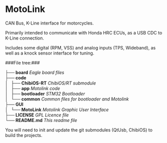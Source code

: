 MotoLink
===================

CAN Bus, K-Line interface for motorcycles.

Primarily intended to communicate with Honda HRC ECUs, as a USB CDC to K-Line connection.

Includes some digital (RPM, VSS) and analog inputs (TPS, Wideband), as well as a knock sensor interface for tuning.

###File tree:###

**├── board**  *Eagle board files*  
**├── code**  
**│   ├── ChibiOS-RT**  *ChibiOS/RT submodule*  
**│   ├── app**  *Motolink code*  
**│   ├── bootloader**  *STM32 Bootloader*  
**│   └── common**  *Common files for bootloader and Motolink*  
**├── GUI**  
**│   └── MotoLink**  *Motolink Graphic User Interface*  
**├── LICENSE**  *GPL Licence file*  
**└── README.md**  *This readme file*  

You will need to init and update the git submodules (QtUsb, ChibiOS) to build the projects.
